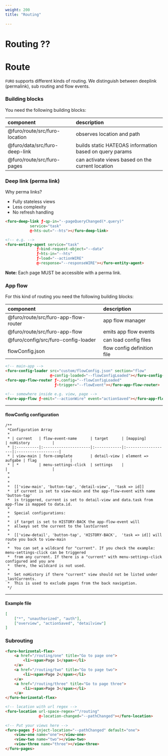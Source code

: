 ```yaml
---
weight: 200
title: "Routing"
 
---
```


# Routing ??



# Route

`FURO` supports different kinds of routing. We distinguish between deeplink (permalink), sub routing and flow events.

### Building blocks
You need the following building blocks:

| component                 | description                       |
|:--------------------------|:----------------------------------|
| @furo/route/src/furo-location | observes location and path
| @furo/data/src/furo-deep-link      | builds static HATEOAS information based on query params
| @furo/route/src/furo-pages    | can activate views based on the current location

### Deep link (perma link)
Why perma links?
* Fully stateless views
* Less complexity
* No refresh handling

``` html
<furo-deep-link ƒ-qp-in="--pageQueryChanged(*.query)" 
           service="task" 
           @-hts-out="--hts"></furo-deep-link>

<!-- e.g. -->
<furo-entity-agent service="task" 
              ƒ-bind-request-object="--data"
              ƒ-hts-in="--hts"
              ƒ-load="--actionWIRE"
              @-response="--responseWIRE"></furo-entity-agent>
```

**Note:** Each page MUST be accessible with a perma link.

### App flow

For this kind of routing you need the following building blocks:

| component                        | description                       |
|:---------------------------------|:----------------------------------|
| @furo/route/src/furo-app-flow-router | app flow manager
| @furo/route/src/furo-app-flow        | emits app flow events
| @furo/config/src/furo-config-loader  | can load config files
| flowConfig.json                  | flow config definition file       |

``` html
<!-- main-app -->
<furo-config-loader src="custom/flowConfig.json" section="flow"  
                    @-config-loaded="--flowConfigLoaded"></furo-config-loader> 
<furo-app-flow-router ƒ-.config="--flowConfigLoaded" 
                      ƒ-trigger="--flowEvent"></furo-app-flow-router>

<!-- somewhere inside e.g. view, page -->
<furo-app-flow ƒ-emit="--actionWire" event="actionSaved"></furo-app-flow>

```
---

#### flowConfig configuration

```
/**
 *Configuration Array
 *
 * | current   | flow-event-name      | target      | [mapping]          | noHistory          |
 * |:----------|:---------------------|:------------|:-------------------|:-------------------|
 * | view-main | form-complete        | detail-view | element => aufgabe | flag               |
 * | *         | menu-settings-click  | settings    |                    |                    |
 *
 *
 *
 *  [['view-main', 'button-tap', 'detail-view',  'task => id]]
 *  if current is set to view-main and the app-flow-event with name 'button-tap' 
 *  is triggered, current is set to detail-view and data.task from app-flow is mapped to data.id.
 *
 *  Special configurations:
 *
 *  if target is set to HISTORY-BACK the app-flow-event will 
 *  allways set the current to the lastCurrent
 *
 *  [['view-detail', 'button-tap', 'HISTORY-BACK',  'task => id]] will route you back to view-main
 *
 *  You can set a wildcard for "current". If you check the example: menu-settings-click can be triggered
 *  from any current. If there is a "current" with menu-settings-click configured and you are 
 *  there, the wildcard is not used.
 *
 *  Set noHistory if there "current" view should not be listed under _lastCurrents. 
 *  This is used to exclude pages from the back navigation.
 */
```
---

#### Example file
``` json
[
    ["*", "unauthorized", "auth"],
    ["overview", "actionSaved", "detailview"]
]
```

### Subrouting
``` html
<furo-horizontal-flex>
    <a href="/routing/one" title="Go to page one">
        <li><span>Page 1</span></li>
    </a>
    <a href="/routing/two" title="Go to page two">
        <li><span>Page 2</span></li>
    </a>
    <a href="/routing/three" title="Go to page three">
        <li><span>Page 3</span></li>
    </a>
</furo-horizontal-flex>

<!-- location with url regex -->
<furo-location url-space-regex="^/routing" 
               @-location-changed="--pathChanged"></furo-location>
            
<!-- Put your views here -->
<furo-pages ƒ-inject-location="--pathChanged" default="one">
    <view-one name="one"></view-one>
    <view-two name="two"></view-two>
    <view-three name="three"></view-three>
</furo-pages>

```



